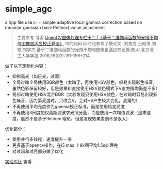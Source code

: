 # simple_agc
a hpp file use c++
simple adaptive local gamma correction based on mean(or gaussian base Retinex) value adjustment

> 主要参考 博客 [OpenCV图像处理专栏十二 |《基于二维伽马函数的光照不均匀图像自适应校正算法》](https://blog.csdn.net/just_sort/article/details/88569129) 中的代码
> 同时也参考了原论文: 刘志成,王殿伟,刘颖,刘学杰.基于二维伽马函数的光照不均匀图像自适应校正算法[J].北京理工大学学报,2016,36(02):191-196+214.

做了以下定制化内容：
 - 抑制高光（如日光，过曝）
 - 全局过暗全局使用BGR颜色（太暗了，再使用HSV颜色，极易出现彩色噪音，虽然色彩保留较好，但是效果和直接使用HSV颜色模式下V直方图均衡差不多）
 - 局部过暗使用HSV混合BGR（实验发现只使用HSV颜色，在过暗时容易出现彩色噪音，因为第亮度时，只改变V，会对HS产生较大变化，我猜的）
 - 不再使用平均亮度作为gamma校正标准，而是使用给定亮度 
 -  不再使用3尺度加权高斯滤波求光照分量，而是使用一次均值滤波（追求速度，虽然不是基于Retinex 理论，但是发现效果差别不是很大）

优化部分：
 - 使用并行多线程，速度提升一倍
 - 更多基于opencv操作，在i5 mac 上8k图平均1.5s处理完
 - 对过暗和过亮部分做了优化

[实验对比](http://linkstack.net/article/68) 查看
